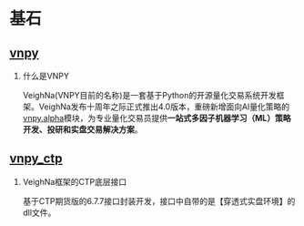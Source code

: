 # 基石

## [vnpy](https://github.com/vnpy/vnpy)

1. 什么是VNPY

    VeighNa(VNPY目前的名称)是一套基于Python的开源量化交易系统开发框架。VeighNa发布十周年之际正式推出4.0版本，重磅新增面向AI量化策略的[vnpy.alpha](https://github.com/vnpy/vnpy/blob/master/vnpy/alpha)模块，为专业量化交易员提供**一站式多因子机器学习（ML）策略开发、投研和实盘交易解决方案**。


## [vnpy_ctp](https://github.com/vnpy/vnpy_ctp)

1. VeighNa框架的CTP底层接口

    基于CTP期货版的6.7.7接口封装开发，接口中自带的是【穿透式实盘环境】的dll文件。

